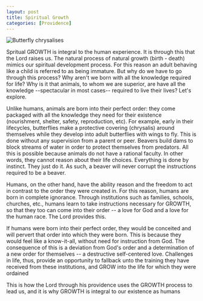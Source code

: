 ```yaml
---
layout: post
title: Spiritual Growth
categories: [Providence]
---
```


![Butterfly chrysalises](https://images.unsplash.com/photo-1535231540604-72e8fbaf8cdb?ixlib=rb-4.0.3&ixid=MnwxMjA3fDB8MHxwaG90by1wYWdlfHx8fGVufDB8fHx8&auto=format&fit=crop&w=1748&q=80 "Hangin butterlfy Chrysalises")

Spritual GROWTH is integral to the human experience. It is through this that the Lord raises us. The natural process of natural growth (birth - death) mimics our spiritual development process. For this reason an adult behaving like a child is referred to as being immature. But why do we have to go through this process? Why aren't we born with all the knowledge required for life? Why is it that animals, to whom we are superior, are have all the knowledge --spectacular in most cases-- required to live their lives? Let's explore.

Unlike humans, animals are born into their perfect order: they come packaged with all the knowledge they need for their existence (nourishment, shelter, safety, reproduction, etc). For example, early in their lifecycles, butterflies make a protective covering (chrysalis) around themselves while they develop into adult butterflies with wings to fly. This is done without any supervision from a parent or peer. Beavers build dams to block streams of water in order to protect themselves from predators. All this is possible because animals do not have a rational faculty. In other words, they cannot reason about their life choices. Everything is done by instinct. They just do it. As such, a beaver will never corrupt the instructions required to be a beaver.

Humans, on the other hand, have the ability reason and the freedom to act in contrast to the order they were created in. For this reason, humans are born in complete ignorance. Through institutions such as families, schools, churches, etc., humans learn to take instructions necessary for GROWTH, so that they too can come into their order -- a love for God and a love for the human race. The Lord provides this.

If humans were born into their perfect order, they would be conceited and will pervert that order into which they were born. This is because they would feel like a know-it-all, without need for instruction from God. The consequence of this is a deviation from God's order and a determination of a new order for themselves -- a destructive self-centered love. Challenges in life, thus, provide an opportunity to fallback unto the training they have received from these institutions, and GROW into the life for which they were ordained

This is how the Lord through his providence uses the GROWTH process to lead us, and it is why GROWTH is integral to our existence as humans
